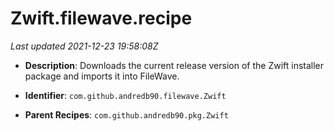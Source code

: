 # Zwift.filewave.recipe

_Last updated 2021-12-23 19:58:08Z_

- **Description**: Downloads the current release version of the Zwift installer package and imports it into FileWave.

- **Identifier**: `com.github.andredb90.filewave.Zwift`

- **Parent Recipes**: `com.github.andredb90.pkg.Zwift`